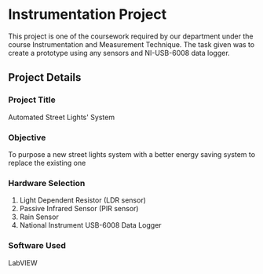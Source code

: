 # Instrumentation Project
This project is one of the coursework required by our department under the course Instrumentation and Measurement Technique. The task given was to create a prototype using any sensors and NI-USB-6008 data logger. 

## Project Details

### Project Title
Automated Street Lights' System

### Objective
To purpose a new street lights system with a better energy saving system to replace the existing one

### Hardware Selection
1. Light Dependent Resistor (LDR sensor)
2. Passive Infrared Sensor (PIR sensor)
3. Rain Sensor
4. National Instrument USB-6008 Data Logger

### Software Used
LabVIEW



